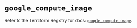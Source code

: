 # `google_compute_image`

Refer to the Terraform Registry for docs: [`google_compute_image`](https://registry.terraform.io/providers/hashicorp/google/6.29.0/docs/resources/compute_image).
